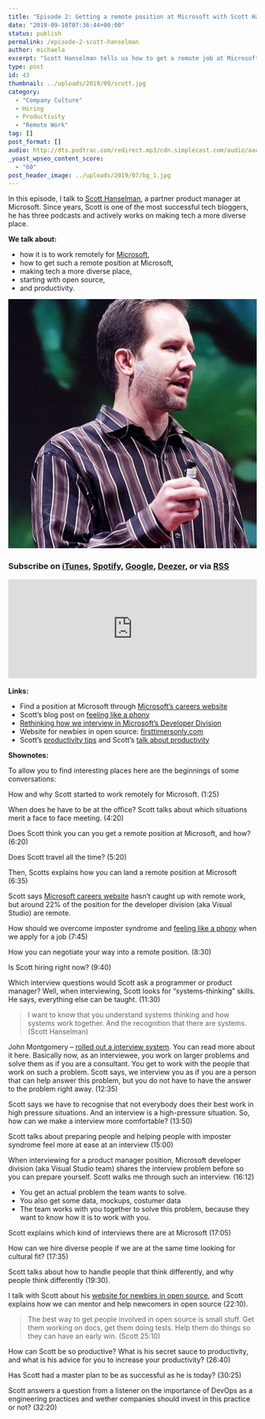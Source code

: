 ```yaml
---
title: "Episode 2: Getting a remote position at Microsoft with Scott Hanselman"
date: "2019-09-10T07:36:44+00:00"
status: publish
permalink: /episode-2-scott-hanselman
author: michaela
excerpt: "Scott Hanselman tells us how to get a remote job at Microsoft"
type: post
id: 43
thumbnail: ../uploads/2019/09/scott.jpg
category:
  - "Company Culture"
  - Hiring
  - Productivity
  - "Remote Work"
tag: []
post_format: []
audio: http://dts.podtrac.com/redirect.mp3/cdn.simplecast.com/audio/aaca90/aaca909a-e34f-49ae-a86f-f59e4fa807f0/b94c57a5-9afe-4853-be2f-b4d147fb62bf/scott_episode2_ready_tc.mp3
_yoast_wpseo_content_score:
  - "60"
post_header_image: ../uploads/2019/07/bg_1.jpg
---
```


In this episode, I talk to [Scott Hanselman](https://www.hanselman.com/), a partner product manager at Microsoft. Since years, Scott is one of the most successful tech bloggers, he has three podcasts and actively works on making tech a more diverse place.

**We talk about:**

- how it is to work remotely for [Microsoft](https://careers.microsoft.com/us/en),
- how to get such a remote position at Microsoft,
- making tech a more diverse place,
- starting with open source,
- and productivity.

![](../uploads/2019/08/scott_square.jpg)

### Subscribe on [iTunes](https://podcasts.apple.com/at/podcast/software-engineering-unlocked/id1477527378?l=en), [Spotify](https://open.spotify.com/show/2wz1OneBIDXpbBYeuyIsJL?si=2I0R0HuaTLK6RT0f7lDIFg), [Google](https://www.google.com/podcasts?feed=aHR0cHM6Ly9mZWVkcy5zaW1wbGVjYXN0LmNvbS9LMV9tdjBDSg%3D%3D), [Deezer](https://www.deezer.com/show/465682), or via [RSS](https://www.software-engineering-unlocked.com/subscribe/)

 <iframe frameborder="no" height="200px" scrolling="no" seamless="" src="https://player.simplecast.com/b94c57a5-9afe-4853-be2f-b4d147fb62bf?dark=false" width="100%"></iframe>

**Links:**

- Find a position at Microsoft through [Microsoft’s careers website](https://careers.microsoft.com/us/en)
- Scott’s blog post on [feeling like a phony](https://www.hanselman.com/blog/ImAPhonyAreYou.aspx)
- [Rethinking how we interview in Microsoft’s Developer Division](https://blog.usejournal.com/rethinking-how-we-interview-in-microsofts-developer-division-8f404cfd075a)
- Website for newbies in open source: [firsttimersonly.com](https://www.firsttimersonly.com/)
- Scott’s [productivity tips](https://www.hanselman.com/blog/ScottHanselmansCompleteListOfProductivityTips.aspx) and Scott’s [talk about productivity](https://www.youtube.com/watch?v=FS1mnISoG7U)

**Shownotes:**

To allow you to find interesting places here are the beginnings of some conversations:

How and why Scott started to work remotely for Microsoft. (1:25)

When does he have to be at the office? Scott talks about which situations merit a face to face meeting. (4:20)

Does Scott think you can you get a remote position at Microsoft, and how? (6:20)

Does Scott travel all the time? (5:20)

Then, Scotts explains how you can land a remote position at Microsoft (6:35)

Scott says [Microsoft careers website](https://careers.microsoft.com/us/en) hasn’t caught up with remote work, but around 22% of the position for the developer division (aka Visual Studio) are remote.

How should we overcome imposter syndrome and [feeling like a phony](https://www.hanselman.com/blog/ImAPhonyAreYou.aspx) when we apply for a job (7:45)

How you can negotiate your way into a remote position. (8:30)

Is Scott hiring right now? (9:40)

Which interview questions would Scott ask a programmer or product manager? Well, when interviewing, Scott looks for “systems-thinking” skills. He says, everything else can be taught. (11:30)

> I want to know that you understand systems thinking and how systems work together. And the recognition that there are systems. (Scott Hanselman)

John Montgomery – [rolled out a interview system](https://blog.usejournal.com/rethinking-how-we-interview-in-microsofts-developer-division-8f404cfd075a). You can read more about it here. Basically now, as an interviewee, you work on larger problems and solve them as if you are a consultant. You get to work with the people that work on such a problem. Scott says, we interview you as if you are a person that can help answer this problem, but you do not have to have the answer to the problem right away. (12:35)

Scott says we have to recognise that not everybody does their best work in high pressure situations. And an interview is a high-pressure situation. So, how can we make a interview more comfortable? (13:50)

Scott talks about preparing people and helping people with imposter syndrome feel more at ease at an interview (15:00)

When interviewing for a product manager position, Microsoft developer division (aka Visual Studio team) shares the interview problem before so you can prepare yourself. Scott walks me through such an interview. (16:12)

- You get an actual problem the team wants to solve.
- You also get some data, mockups, costumer data
- The team works with you together to solve this problem, because they want to know how it is to work with you.

Scott explains which kind of interviews there are at Microsoft (17:05)

How can we hire diverse people if we are at the same time looking for cultural fit? (17:35)

Scott talks about how to handle people that think differently, and why people think differently (19:30).

I talk with Scott about his [website for newbies in open source](https://www.firsttimersonly.com/), and Scott explains how we can mentor and help newcomers in open source (22:10).

> The best way to get people involved in open source is small stuff. Get them working on docs, get them doing tests. Help them do things so they can have an early win. (Scott 25:10)

How can Scott be so productive? What is his secret sauce to productivity, and what is his advice for you to increase your productivity? (26:40)

Has Scott had a master plan to be as successful as he is today? (30:25)

Scott answers a question from a listener on the importance of DevOps as a engineering practices and wether companies should invest in this practice or not? (32:20)
